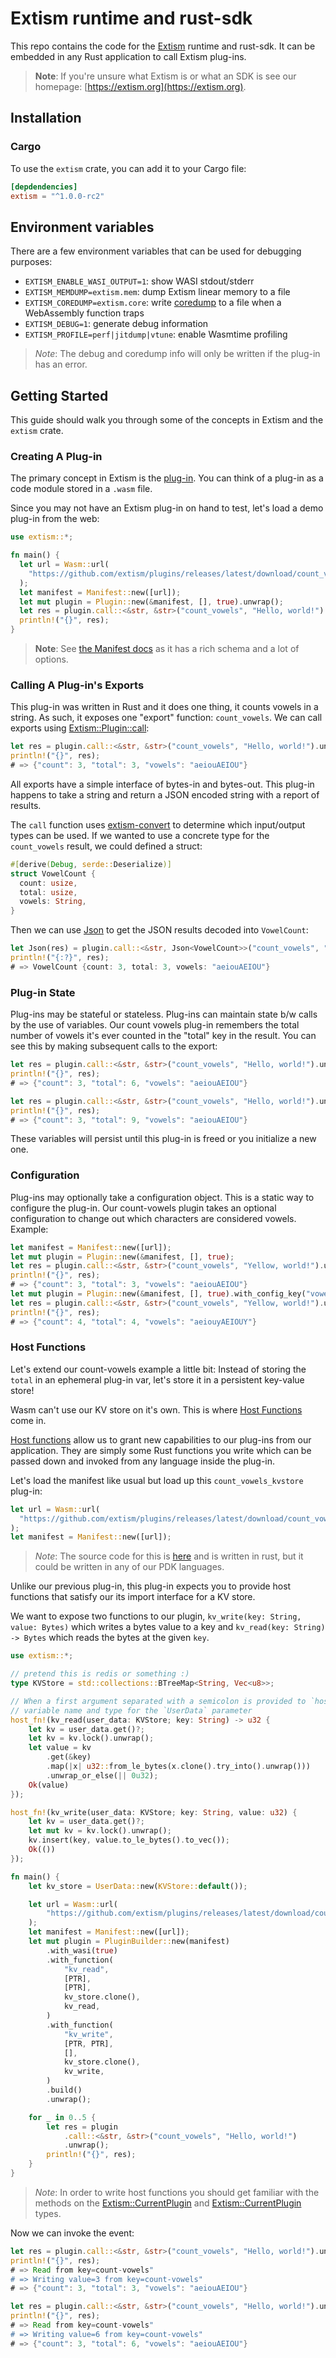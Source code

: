 # Extism runtime and rust-sdk

This repo contains the code for the [Extism](https://extism.org/) runtime and rust-sdk. It can be embedded in any Rust application to call Extism plug-ins.

> **Note**: If you're unsure what Extism is or what an SDK is see our homepage: [https://extism.org](https://extism.org).

## Installation

### Cargo

To use the `extism` crate, you can add it to your Cargo file:

```toml
[depdendencies]
extism = "^1.0.0-rc2"
```

## Environment variables

There are a few environment variables that can be used for debugging purposes:

- `EXTISM_ENABLE_WASI_OUTPUT=1`: show WASI stdout/stderr
- `EXTISM_MEMDUMP=extism.mem`: dump Extism linear memory to a file
- `EXTISM_COREDUMP=extism.core`: write [coredump](https://github.com/WebAssembly/tool-conventions/blob/main/Coredump.md) to a file when a WebAssembly function traps
- `EXTISM_DEBUG=1`: generate debug information
- `EXTISM_PROFILE=perf|jitdump|vtune`: enable Wasmtime profiling

> *Note*: The debug and coredump info will only be written if the plug-in has an error.

## Getting Started

This guide should walk you through some of the concepts in Extism and the `extism` crate.

### Creating A Plug-in

The primary concept in Extism is the [plug-in](https://extism.org/docs/concepts/plug-in). You can think of a plug-in as a code module stored in a `.wasm` file.

Since you may not have an Extism plug-in on hand to test, let's load a demo plug-in from the web:

```rust
use extism::*;

fn main() {
  let url = Wasm::url(
    "https://github.com/extism/plugins/releases/latest/download/count_vowels.wasm"
  );
  let manifest = Manifest::new([url]);
  let mut plugin = Plugin::new(&manifest, [], true).unwrap();
  let res = plugin.call::<&str, &str>("count_vowels", "Hello, world!").unwrap();
  println!("{}", res);
}
```

> **Note**: See [the Manifest docs](https://docs.rs/extism-manifest/extism_manifest/) as it has a rich schema and a lot of options.

### Calling A Plug-in's Exports

This plug-in was written in Rust and it does one thing, it counts vowels in a string. As such, it exposes one "export" function: `count_vowels`. We can call exports using [Extism::Plugin::call](https://docs.rs/extism/latest/extism/struct.Plugin.html#method.call):

```rust
let res = plugin.call::<&str, &str>("count_vowels", "Hello, world!").unwrap();
println!("{}", res);
# => {"count": 3, "total": 3, "vowels": "aeiouAEIOU"}
```

All exports have a simple interface of bytes-in and bytes-out. This plug-in happens to take a string and return a JSON encoded string with a report of results.

The `call` function uses [extism-convert](https://docs.rs/extism-convert) to determine which input/output types can be used. If we wanted to use a concrete type for
the `count_vowels` result, we could defined a struct:

```rust
#[derive(Debug, serde::Deserialize)]
struct VowelCount {
  count: usize,
  total: usize,
  vowels: String,
}
```

Then we can use [Json](https://docs.rs/extism-convert/latest/extism_convert/struct.Json.html) to get the JSON results decoded into `VowelCount`:

```rust
let Json(res) = plugin.call::<&str, Json<VowelCount>>("count_vowels", "Hello, world!").unwrap();
println!("{:?}", res);
# => VowelCount {count: 3, total: 3, vowels: "aeiouAEIOU"}
```

### Plug-in State

Plug-ins may be stateful or stateless. Plug-ins can maintain state b/w calls by the use of variables. Our count vowels plug-in remembers the total number of vowels it's ever counted in the "total" key in the result. You can see this by making subsequent calls to the export:

```rust
let res = plugin.call::<&str, &str>("count_vowels", "Hello, world!").unwrap();
println!("{}", res);
# => {"count": 3, "total": 6, "vowels": "aeiouAEIOU"}

let res = plugin.call::<&str, &str>("count_vowels", "Hello, world!").unwrap();
println!("{}", res);
# => {"count": 3, "total": 9, "vowels": "aeiouAEIOU"}
```

These variables will persist until this plug-in is freed or you initialize a new one.

### Configuration

Plug-ins may optionally take a configuration object. This is a static way to configure the plug-in. Our count-vowels plugin takes an optional configuration to change out which characters are considered vowels. Example:

```rust
let manifest = Manifest::new([url]);
let mut plugin = Plugin::new(&manifest, [], true);
let res = plugin.call::<&str, &str>("count_vowels", "Yellow, world!").unwrap();
println!("{}", res);
# => {"count": 3, "total": 3, "vowels": "aeiouAEIOU"}
let mut plugin = Plugin::new(&manifest, [], true).with_config_key("vowels", "aeiouyAEIOUY");
let res = plugin.call::<&str, &str>("count_vowels", "Yellow, world!").unwrap();
println!("{}", res);
# => {"count": 4, "total": 4, "vowels": "aeiouyAEIOUY"}
```

### Host Functions

Let's extend our count-vowels example a little bit: Instead of storing the `total` in an ephemeral plug-in var, let's store it in a persistent key-value store!

Wasm can't use our KV store on it's own. This is where [Host Functions](https://extism.org/docs/concepts/host-functions) come in.

[Host functions](https://extism.org/docs/concepts/host-functions) allow us to grant new capabilities to our plug-ins from our application. They are simply some Rust functions you write which can be passed down and invoked from any language inside the plug-in.

Let's load the manifest like usual but load up this `count_vowels_kvstore` plug-in:

```rust
let url = Wasm::url(
  "https://github.com/extism/plugins/releases/latest/download/count_vowels_kvstore.wasm"
);
let manifest = Manifest::new([url]);
```

> *Note*: The source code for this is [here](https://github.com/extism/plugins/blob/main/count_vowels_kvstore/src/lib.rs) and is written in rust, but it could be written in any of our PDK languages.

Unlike our previous plug-in, this plug-in expects you to provide host functions that satisfy our its import interface for a KV store.

We want to expose two functions to our plugin, `kv_write(key: String, value: Bytes)` which writes a bytes value to a key and `kv_read(key: String) -> Bytes` which reads the bytes at the given `key`.

```rust
use extism::*;

// pretend this is redis or something :)
type KVStore = std::collections::BTreeMap<String, Vec<u8>>;

// When a first argument separated with a semicolon is provided to `host_fn` it is used as the
// variable name and type for the `UserData` parameter
host_fn!(kv_read(user_data: KVStore; key: String) -> u32 {
    let kv = user_data.get()?;
    let kv = kv.lock().unwrap();
    let value = kv
        .get(&key)
        .map(|x| u32::from_le_bytes(x.clone().try_into().unwrap()))
        .unwrap_or_else(|| 0u32);
    Ok(value)
});

host_fn!(kv_write(user_data: KVStore; key: String, value: u32) {
    let kv = user_data.get()?;
    let mut kv = kv.lock().unwrap();
    kv.insert(key, value.to_le_bytes().to_vec());
    Ok(())
});

fn main() {
    let kv_store = UserData::new(KVStore::default());

    let url = Wasm::url(
        "https://github.com/extism/plugins/releases/latest/download/count_vowels_kvstore.wasm",
    );
    let manifest = Manifest::new([url]);
    let mut plugin = PluginBuilder::new(manifest)
        .with_wasi(true)
        .with_function(
            "kv_read",
            [PTR],
            [PTR],
            kv_store.clone(),
            kv_read,
        )
        .with_function(
            "kv_write",
            [PTR, PTR],
            [],
            kv_store.clone(),
            kv_write,
        )
        .build()
        .unwrap();

    for _ in 0..5 {
        let res = plugin
            .call::<&str, &str>("count_vowels", "Hello, world!")
            .unwrap();
        println!("{}", res);
    }
}
```

> *Note*: In order to write host functions you should get familiar with the methods on the [Extism::CurrentPlugin](https://docs.rs/extism/latest/extism/struct.CurrentPlugin.html) and [Extism::CurrentPlugin](https://docs.rs/extism/latest/extism/struct.UserData.html) types.

Now we can invoke the event:

```rust
let res = plugin.call::<&str, &str>("count_vowels", "Hello, world!").unwrap();
println!("{}", res);
# => Read from key=count-vowels"
# => Writing value=3 from key=count-vowels"
# => {"count": 3, "total": 3, "vowels": "aeiouAEIOU"}

let res = plugin.call::<&str, &str>("count_vowels", "Hello, world!").unwrap();
println!("{}", res);
# => Read from key=count-vowels"
# => Writing value=6 from key=count-vowels"
# => {"count": 3, "total": 6, "vowels": "aeiouAEIOU"}
```



